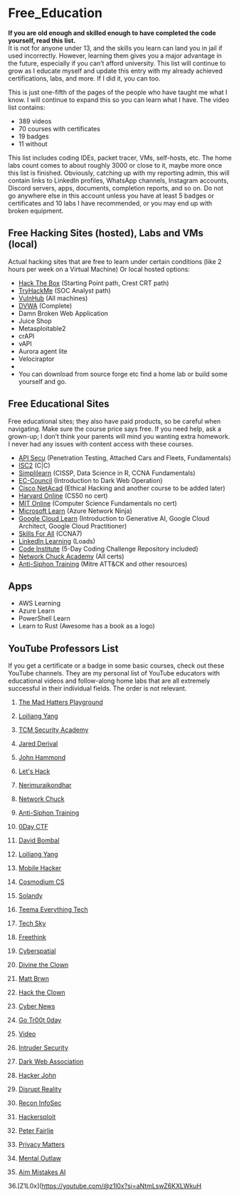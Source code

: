 # Free_Education


**If you are old enough and skilled enough to have completed the code yourself, read this list.**  
It is not for anyone under 13, and the skills you learn can land you in jail if used incorrectly. However, learning them gives you a major advantage in the future, especially if you can’t afford university. This list will continue to grow as I educate myself and update this entry with my already achieved certifications, labs, and more. If I did it, you can too.

This is just one-fifth of the pages of the people who have taught me what I know. I will continue to expand this so you can learn what I have. The video list contains:

- 389 videos
- 70 courses with certificates
- 19 badges
- 11 without

This list includes coding IDEs, packet tracer, VMs, self-hosts, etc. The home labs count comes to about roughly 3000 or close to it, maybe more once this list is finished. Obviously, catching up with my reporting admin, this will contain links to LinkedIn profiles, WhatsApp channels, Instagram accounts, Discord servers, apps, documents, completion reports, and so on. Do not go anywhere else in this account unless you have at least 5 badges or certificates and 10 labs I have recommended, or you may end up with broken equipment.

## Free Hacking Sites (hosted), Labs and VMs (local)

Actual hacking sites that are free to learn under certain conditions (like 2 hours per week on a Virtual Machine) Or local hosted options:

- [Hack The Box](https://hackthebox.com) (Starting Point path, Crest CRT path)
- [TryHackMe](https://tryhackme.com) (SOC Analyst path)
- [VulnHub](https://vulnhub.com) (All machines)
- [DVWA](https://dvwa.com) (Complete)
- Damn Broken Web Application
- Juice Shop
- Metasploitable2
- crAPI
- vAPI
- Aurora agent lite
- Velociraptor
- 
- You can download from source forge etc find a home lab or build some yourself and go.


## Free Educational Sites

Free educational sites; they also have paid products, so be careful when navigating. Make sure the course price says free. If you need help, ask a grown-up; I don’t think your parents will mind you wanting extra homework. I never had any issues with content access with these courses.

- [API Secu](https://apisecu.com) (Penetration Testing, Attached Cars and Fleets, Fundamentals)
- [ISC2](https://isc2.com) (C|C)
- [Simplilearn](https://simplilearn.com) (CISSP, Data Science in R, CCNA Fundamentals)
- [EC-Council](https://ec-council.com) (Introduction to Dark Web Operation)
- [Cisco NetAcad](https://cisconetacad.net) (Ethical Hacking and another course to be added later)
- [Harvard Online](https://harvardonline.com) (CS50 no cert)
- [MIT Online](https://mitonline.com) (Computer Science Fundamentals no cert)
- [Microsoft Learn](https://microsoftlearn.com) (Azure Network Ninja)
- [Google Cloud Learn](https://googlecloudlearn.com) (Introduction to Generative AI, Google Cloud Architect, Google Cloud Practitioner)
- [Skills For All](https://skillsforall.net) (CCNA7)
- [LinkedIn Learning](https://linkinlearning.com) (Loads)
- [Code Institute](https://codeinstitute.com) (5-Day Coding Challenge Repository included)
- [Network Chuck Academy](https://networkchuckacademy.com) (All certs)
- [Anti-Siphon Training](https://antisyphontraining.com/paywhatyoucan) (Mitre ATT&CK and other resources)

## Apps

- AWS Learning
- Azure Learn
- PowerShell Learn
- Learn to Rust (Awesome has a book as a logo)


## YouTube Professors List

If you get a certificate or a badge in some basic courses, check out these YouTube channels. They are my personal list of YouTube educators with educational videos and follow-along home labs that are all extremely successful in their individual fields. The order is not relevant.

1. [The Mad Hatters Playground](https://youtube.com/@themadhattersplayground?si=UxKQwNT1uTlxq20U)

2. [Loiliang Yang](https://youtube.com/@loiliangyang?si=Q4qcwfs-BstYOmAE)

3. [TCM Security Academy](https://youtube.com/@tcmsecurityacademy?si=Oc0JSjtAbUzyTUKt)

4. [Jared Derival](https://youtube.com/@jaredderival4515?si=U94rzjuPD9eeF9O9)

5. [John Hammond](https://youtube.com/@_johnhammond?si=9tlxzQOLWxURgu5N)

6. [Let's Hack](https://youtube.com/@letshack2083?si=1gwIHSH7SssuKBWp)

7. [Nerimuraikondhar](https://youtube.com/@nerimuraikondhar?si=WoTCZfsCcGIWApU6)

8. [Network Chuck](https://youtube.com/@networkchuck?si=O1XUKnhBDatRnxSB)

9. [Anti-Siphon Training](https://youtube.com/@antisyphontraining?si=8eMq3s0i6hgUPiKJ)

10. [0Day CTF](https://youtube.com/@0dayctf?si=ht-HsrYxEWtEv-2N)

11. [David Bombal](https://youtube.com/@davidbombal?si=k841Gyk5_hxQTH9b)

12. [Loiliang Yang](https://youtube.com/@loiliangyang?si=Q4qcwfs-BstYOmAE)

13. [Mobile Hacker](https://youtube.com/@mobilehacker?si=a8OhnBNJCQ7FGo8J)

14. [Cosmodium CS](https://youtube.com/@cosmodiumcs?si=qQHL9-BMUBNMMfLt)

15. [Solandy](https://youtube.com/@solandy?si=W7C3xLDHNKbN5Chg)

16. [Teema Everything Tech](https://youtube.com/@teema.everythingtech?si=zBhnyDcixIewf-bS)

17. [Tech Sky](https://youtube.com/@tech_sky?si=-VdBo4C641BMoP_Y)

18. [Freethink](https://youtube.com/@freethink?si=1TwGFAgAT7Tt13EW)

19. [Cyberspatial](https://youtube.com/@cyberspatial?si=Wihexqvlgvbmnttk)

20. [Divine the Clown](https://youtube.com/@divinetheclown?si=7qe_J0NLINjB3A1S)

21. [Matt Brwn](https://youtube.com/@mattbrwn?si=D05p2w1mdI92uVbN)

22. [Hack the Clown](https://youtube.com/@hacktheclown?si=YFk9R-nBVSytFT_v)

23. [Cyber News](https://youtube.com/@cybernews?si=gTkxQ6ZIqQ7GJKZc)

24. [Go Tr00t 0day](https://youtube.com/@gotr00t0day?si=pm9SWs9p_7Y9XGyg)

25. [Video](https://youtu.be/PmtFtWVrxFE?si=KAo7uqXRI5cvWPT2)

26. [Intruder Security](https://youtube.com/@intrudersecurity?si=KFC8PzVIxpakINDY)

27. [Dark Web Association](https://youtube.com/@darkwebassociation?si=n76P78-yS3-m3kBJ)

28. [Hacker John](https://youtube.com/@hackerjohn?si=SmpYEuEdJSs07U8p)

29. [Disrupt Reality](https://youtube.com/@disruptreality?si=V-FIgL1NLQmqEFLB)

30. [Recon InfoSec](https://youtube.com/@reconinfosec7572?si=k2rCkXwm5wExw-S4)

31. [Hackersploit](https://youtube.com/@hackersploit?si=Pqxg8ZolAgC_ouB1)

32. [Peter Fairlie](https://youtube.com/@peterfairlie2296?si=dTfCozsYJHOZQUTy)

33. [Privacy Matters](https://youtube.com/@privacymatters517?si=EdAC-6_48bttDwu8)

34. [Mental Outlaw](https://youtube.com/@mentaloutlaw?si=1m_Qu6ypzXng-HxO)

35. [Aim Mistakes AI](https://youtube.com/@aimistakesai?si=yN9BhB6ZBwW_-di7)

36.[Z1L0x](https://youtube.com/@z1l0x?si=aNtmLswZ6KXLWkuH
